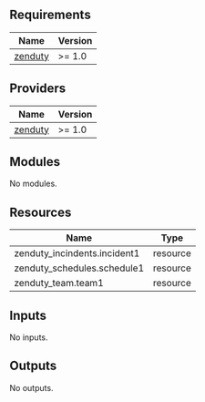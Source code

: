 ## Requirements

| Name | Version |
|------|---------|
| <a name="requirement_zenduty"></a> [zenduty](#requirement\_zenduty) | >= 1.0 |

## Providers

| Name | Version |
|------|---------|
| <a name="provider_zenduty"></a> [zenduty](#provider\_zenduty) | >= 1.0 |

## Modules

No modules.

## Resources

| Name | Type |
|------|------|
| zenduty_incindents.incident1 | resource |
| zenduty_schedules.schedule1 | resource |
| zenduty_team.team1 | resource |

## Inputs

No inputs.

## Outputs

No outputs.
